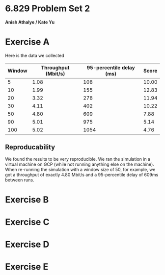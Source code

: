 # 6.829 Problem Set 2
**Anish Athalye / Kate Yu**

# Exercise A

Here is the data we collected

| Window | Throughput (Mbit/s) | 95-percentile delay (ms) | Score |
| ------ | ------------------- | ------------------------ | ----- |
| 5      | 1.08                | 108                      | 10.00 |
| 10     | 1.99                | 155                      | 12.83 |
| 20     | 3.32                | 278                      | 11.94 |
| 30     | 4.11                | 402                      | 10.22 |
| 50     | 4.80                | 609                      | 7.88  |
| 90     | 5.01                | 975                      | 5.14  |
| 100    | 5.02                | 1054                     | 4.76  |

## Reproducability

We found the results to be very reproducible. We ran the simulation in a
virtual machine on GCP (while not running anything else on the machine). When
re-running the simulation with a window size of 50, for example, we got a
throughput of exactly 4.80 Mbit/s and a 95-percentile delay of 609ms between
runs.

# Exercise B

# Exercise C

# Exercise D

# Exercise E
